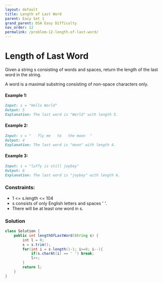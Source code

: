 ```yaml
---
layout: default
title: Length of Last Word
parent: Easy Set 1
grand_parent: DSA Easy Difficulty
nav_order: 12
permalink: /problem-12-length-of-last-word/
---
```

# Length of Last Word

Given a string s consisting of words and spaces, return the length of the last word in the string.

A word is a maximal substring consisting of non-space characters only.

#### Example 1:
```markdown
Input: s = "Hello World"
Output: 5
Explanation: The last word is "World" with length 5.
```
#### Example 2:
```markdown
Input: s = "   fly me   to   the moon  "
Output: 4
Explanation: The last word is "moon" with length 4.
```
#### Example 3:
```markdown
Input: s = "luffy is still joyboy"
Output: 6
Explanation: The last word is "joyboy" with length 6.
```

### Constraints:

* 1 <= s.length <= 104
* s consists of only English letters and spaces ' '.
* There will be at least one word in s.

### Solution
```java
class Solution {
    public int lengthOfLastWord(String s) {
        int l = 0;
        s = s.trim();
        for(int i = s.length()-1; i>=0; i--){
            if(s.charAt(i) == ' ') break;
            l++;
        }
        return l;
    }
}
```
